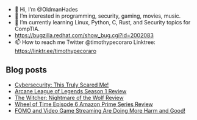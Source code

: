 - 👋 Hi, I’m @OldmanHades
- 👀 I’m interested in programming, security, gaming, movies, music.
- 🌱 I’m currently learning Linux, Python, C, Rust, and Security topics for CompTIA.
- https://bugzilla.redhat.com/show_bug.cgi?id=2002083
- 📫 How to reach me Twitter @timothypecoraro
Linktree: https://linktr.ee/timothypecoraro

## Blog posts
<!-- BLOG-POST-LIST:START -->
- [Cybersecurity: This Truly Scared Me!](https://medium.com/@timothypecoraro/cybersecurity-this-truly-scared-me-3aafb92543c9?source=rss-5097f5c9b801------2)
- [Arcane League of Legends Season 1 Review](https://medium.com/@timothypecoraro/arcane-league-of-legends-season-1-review-77412590a6c6?source=rss-5097f5c9b801------2)
- [The Witcher: Nightmare of the Wolf Review](https://medium.com/@timothypecoraro/the-witcher-nightmare-of-the-wolf-review-801610b9c39e?source=rss-5097f5c9b801------2)
- [Wheel of Time Episode 6 Amazon Prime Series Review](https://medium.com/@timothypecoraro/wheel-of-time-episode-6-amazon-prime-series-review-eaf68a46d3b1?source=rss-5097f5c9b801------2)
- [FOMO and Video Game Streaming Are Doing More Harm and Good!](https://medium.com/@timothypecoraro/fomo-and-video-game-streaming-are-doing-more-harm-and-good-b769d82b248a?source=rss-5097f5c9b801------2)
<!-- BLOG-POST-LIST:END -->
